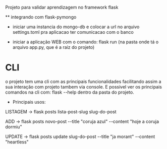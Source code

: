 Projeto para validar aprendizagem 
no framework flask


** integrando com flask-pymongo

- iniciar uma instancia do mongo-db e colocar a url  no arquivo settings.toml
pra aplicacao ter comunicacao com o banco

- iniciar a aplicação WEB com o comando:
 flask run  (na pasta onde tá o arquivo app.py, que é a raiz do projeto) 


 # CLI
 o projeto tem uma cli com as principais funcionalidades facilitando assim a sua
 interação com projeto tambem via console. E possivel ver os principais comandos 
 na cli com: flask --help  dentro da pasta do projeto.

 - Principais usos:

LISTAGEM  -> flask posts lista-post-slug slug-do-post

ADD       -> flask posts novo-post --title "coruja azul" --content "hoje a coruja dormiu"

UPDATE    -> flask posts update slug-do-post --title "ja morant" --content "heartless"